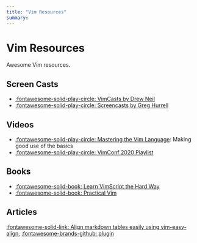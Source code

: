 ```yaml
---
title: "Vim Resources"
summary:
---
```


Vim Resources
===

Awesome Vim resources.

Screen Casts
---

- [:fontawesome-solid-play-circle: VimCasts by Drew Neil](vimcasts-by-drew-neil.md)
- [:fontawesome-solid-play-circle: Screencasts by Greg
    Hurrell](screencasts-by-greg-hurrell.md)

Videos
---

- [:fontawesome-solid-play-circle: Mastering the Vim Language](https://www.youtube.com/watch?v=wlR5gYd6um0): Making good use of the basics
- [:fontawesome-solid-play-circle: VimConf 2020 Playlist](https://www.youtube.com/watch?v=bq0AksG6-S4)

Books
---

- [:fontawesome-solid-book: Learn VimScript the Hard Way](https://learnvimscriptthehardway.stevelosh.com/)
- [:fontawesome-solid-book: Practical Vim](practical-vim.md)

Articles
---

[:fontawesome-solid-link: Align markdown tables easily using vim-easy-align](https://thoughtbot.com/blog/align-github-flavored-markdown-tables-in-vim), [:fontawesome-brands-github: plugin](https://github.com/junegunn/vim-easy-align)
